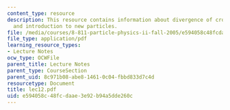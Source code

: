 ```yaml
---
content_type: resource
description: This resource contains information about divergence of crosssections,
  and introduction to new particles.
file: /media/courses/8-811-particle-physics-ii-fall-2005/e594058c48fcdaae3e92b94a5dde260c_lec12.pdf
file_type: application/pdf
learning_resource_types:
- Lecture Notes
ocw_type: OCWFile
parent_title: Lecture Notes
parent_type: CourseSection
parent_uid: 8c971b08-abe8-1461-0c04-fbbd833d7c4d
resourcetype: Document
title: lec12.pdf
uid: e594058c-48fc-daae-3e92-b94a5dde260c
---
```

